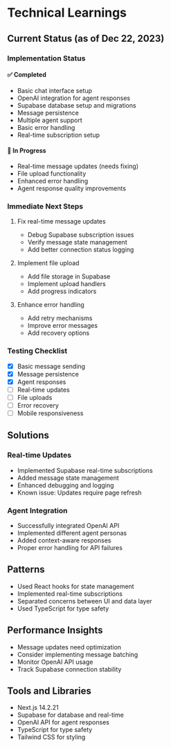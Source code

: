 # Technical Learnings

## Current Status (as of Dec 22, 2023)

### Implementation Status

#### ✅ Completed

- Basic chat interface setup
- OpenAI integration for agent responses
- Supabase database setup and migrations
- Message persistence
- Multiple agent support
- Basic error handling
- Real-time subscription setup

#### 🚧 In Progress

- Real-time message updates (needs fixing)
- File upload functionality
- Enhanced error handling
- Agent response quality improvements

### Immediate Next Steps

1. Fix real-time message updates

   - Debug Supabase subscription issues
   - Verify message state management
   - Add better connection status logging

2. Implement file upload

   - Add file storage in Supabase
   - Implement upload handlers
   - Add progress indicators

3. Enhance error handling
   - Add retry mechanisms
   - Improve error messages
   - Add recovery options

### Testing Checklist

- [x] Basic message sending
- [x] Message persistence
- [x] Agent responses
- [ ] Real-time updates
- [ ] File uploads
- [ ] Error recovery
- [ ] Mobile responsiveness

## Solutions

### Real-time Updates

- Implemented Supabase real-time subscriptions
- Added message state management
- Enhanced debugging and logging
- Known issue: Updates require page refresh

### Agent Integration

- Successfully integrated OpenAI API
- Implemented different agent personas
- Added context-aware responses
- Proper error handling for API failures

## Patterns

- Used React hooks for state management
- Implemented real-time subscriptions
- Separated concerns between UI and data layer
- Used TypeScript for type safety

## Performance Insights

- Message updates need optimization
- Consider implementing message batching
- Monitor OpenAI API usage
- Track Supabase connection stability

## Tools and Libraries

- Next.js 14.2.21
- Supabase for database and real-time
- OpenAI API for agent responses
- TypeScript for type safety
- Tailwind CSS for styling

